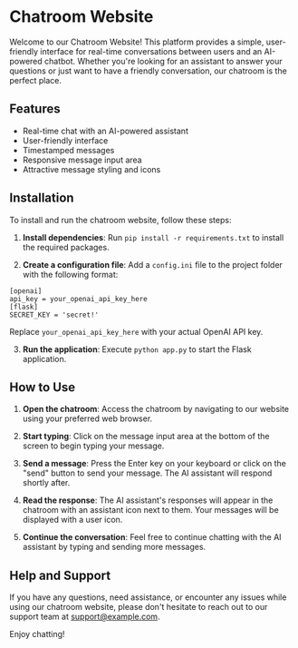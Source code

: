 # Chatroom Website

Welcome to our Chatroom Website! This platform provides a simple, user-friendly interface for real-time conversations between users and an AI-powered chatbot. Whether you're looking for an assistant to answer your questions or just want to have a friendly conversation, our chatroom is the perfect place.

## Features

- Real-time chat with an AI-powered assistant
- User-friendly interface
- Timestamped messages
- Responsive message input area
- Attractive message styling and icons

## Installation

To install and run the chatroom website, follow these steps:

1. **Install dependencies**: Run `pip install -r requirements.txt` to install the required packages.

2. **Create a configuration file**: Add a `config.ini` file to the project folder with the following format:

```editorconfig
[openai]
api_key = your_openai_api_key_here
[flask]
SECRET_KEY = 'secret!'
```

Replace `your_openai_api_key_here` with your actual OpenAI API key.

3. **Run the application**: Execute `python app.py` to start the Flask application.

## How to Use

1. **Open the chatroom**: Access the chatroom by navigating to our website using your preferred web browser.

2. **Start typing**: Click on the message input area at the bottom of the screen to begin typing your message.

3. **Send a message**: Press the Enter key on your keyboard or click on the "send" button to send your message. The AI assistant will respond shortly after.

4. **Read the response**: The AI assistant's responses will appear in the chatroom with an assistant icon next to them. Your messages will be displayed with a user icon.

5. **Continue the conversation**: Feel free to continue chatting with the AI assistant by typing and sending more messages.

## Help and Support

If you have any questions, need assistance, or encounter any issues while using our chatroom website, please don't hesitate to reach out to our support team at [support@example.com](mailto:boshi.litw@gmail.com).

Enjoy chatting!
